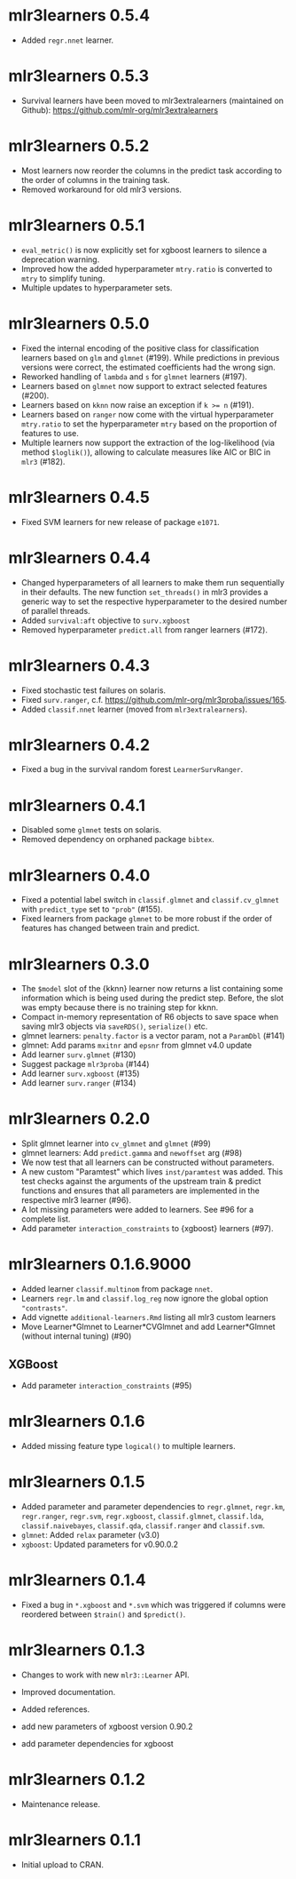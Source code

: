 # mlr3learners 0.5.4

- Added `regr.nnet` learner.

# mlr3learners 0.5.3

- Survival learners have been moved to mlr3extralearners (maintained on Github):
  https://github.com/mlr-org/mlr3extralearners


# mlr3learners 0.5.2

- Most learners now reorder the columns in the predict task according to the
  order of columns in the training task.
- Removed workaround for old mlr3 versions.

# mlr3learners 0.5.1

- `eval_metric()` is now explicitly set for xgboost learners to silence a
  deprecation warning.
- Improved how the added hyperparameter `mtry.ratio` is converted to `mtry` to
  simplify tuning.
- Multiple updates to hyperparameter sets.

# mlr3learners 0.5.0

- Fixed the internal encoding of the positive class for classification learners
  based on `glm` and `glmnet` (#199). While predictions in previous versions
  were correct, the estimated coefficients had the wrong sign.
- Reworked handling of `lambda` and `s` for `glmnet` learners (#197).
- Learners based on `glmnet` now support to extract selected features (#200).
- Learners based on `kknn` now raise an exception if `k >= n` (#191).
- Learners based on `ranger` now come with the virtual hyperparameter
  `mtry.ratio` to set the hyperparameter `mtry` based on the proportion of
  features to use.
- Multiple learners now support the extraction of the log-likelihood (via method
  `$loglik()`), allowing to calculate measures like AIC or BIC in `mlr3` (#182).

# mlr3learners 0.4.5

- Fixed SVM learners for new release of package `e1071`.

# mlr3learners 0.4.4

- Changed hyperparameters of all learners to make them run sequentially in their
  defaults.
  The new function `set_threads()` in mlr3 provides a generic way to set the
  respective hyperparameter to the desired number of parallel threads.
- Added `survival:aft` objective to `surv.xgboost`
- Removed hyperparameter `predict.all` from ranger learners (#172).

# mlr3learners 0.4.3

- Fixed stochastic test failures on solaris.
- Fixed `surv.ranger`, c.f. https://github.com/mlr-org/mlr3proba/issues/165.
- Added `classif.nnet` learner (moved from `mlr3extralearners`).

# mlr3learners 0.4.2

- Fixed a bug in the survival random forest `LearnerSurvRanger`.

# mlr3learners 0.4.1

- Disabled some `glmnet` tests on solaris.
- Removed dependency on orphaned package `bibtex`.

# mlr3learners 0.4.0

- Fixed a potential label switch in `classif.glmnet` and `classif.cv_glmnet`
  with `predict_type` set to `"prob"` (#155).
- Fixed learners from package `glmnet` to be more robust if the order of
  features has changed between train and predict.

# mlr3learners 0.3.0

- The `$model` slot of the {kknn} learner now returns a list containing some
  information which is being used during the predict step.
  Before, the slot was empty because there is no training step for kknn.
- Compact in-memory representation of R6 objects to save space when saving mlr3
  objects via `saveRDS()`, `serialize()` etc.
- glmnet learners: `penalty.factor` is a vector param, not a `ParamDbl` (#141)
- glmnet: Add params `mxitnr` and `epsnr` from glmnet v4.0 update
- Add learner `surv.glmnet` (#130)
- Suggest package `mlr3proba` (#144)
- Add learner `surv.xgboost` (#135)
- Add learner `surv.ranger` (#134)


# mlr3learners 0.2.0

- Split glmnet learner into `cv_glmnet` and `glmnet` (#99)
- glmnet learners: Add `predict.gamma` and `newoffset` arg (#98)
- We now test that all learners can be constructed without parameters.
- A new custom "Paramtest" which lives `inst/paramtest` was added.
  This test checks against the arguments of the upstream train & predict
  functions and ensures that all parameters are implemented in the respective
  mlr3 learner (#96).
- A lot missing parameters were added to learners. See #96 for a complete list.
- Add parameter `interaction_constraints` to {xgboost} learners (#97).

# mlr3learners 0.1.6.9000

- Added learner `classif.multinom` from package `nnet`.
- Learners `regr.lm` and `classif.log_reg` now ignore the global option
  `"contrasts"`.
- Add vignette `additional-learners.Rmd` listing all mlr3 custom learners
- Move Learner\*Glmnet to Learner\*CVGlmnet and add Learner\*Glmnet
  (without internal tuning) (#90)

## XGBoost

- Add parameter `interaction_constraints` (#95)

# mlr3learners 0.1.6

- Added missing feature type `logical()` to multiple learners.

# mlr3learners 0.1.5

- Added parameter and parameter dependencies to `regr.glmnet`, `regr.km`,
  `regr.ranger`, `regr.svm`, `regr.xgboost`, `classif.glmnet`, `classif.lda`,
  `classif.naivebayes`, `classif.qda`, `classif.ranger` and `classif.svm`.
- `glmnet`: Added `relax` parameter (v3.0)
- `xgboost`: Updated parameters for v0.90.0.2

# mlr3learners 0.1.4

- Fixed a bug in `*.xgboost` and `*.svm` which was triggered if columns
  were reordered between `$train()` and `$predict()`.

# mlr3learners 0.1.3

- Changes to work with new `mlr3::Learner` API.
- Improved documentation.
- Added references.

- add new parameters of xgboost version 0.90.2
- add parameter dependencies for xgboost

# mlr3learners 0.1.2

- Maintenance release.

# mlr3learners 0.1.1

- Initial upload to CRAN.
